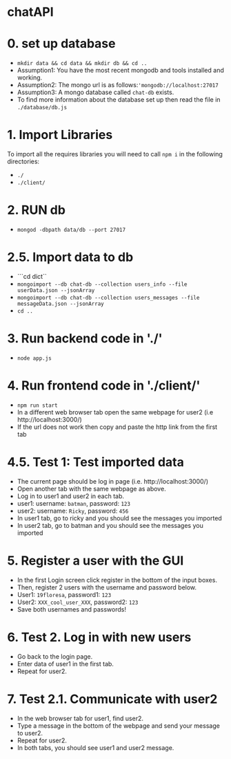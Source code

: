 # chatAPI

# 0. set up database
* ```mkdir data && cd data && mkdir db && cd ..```
* Assumption1: You have the most recent mongodb and tools installed and working.
* Assumption2: The mongo url is as follows:```'mongodb://localhost:27017```
* Assumption3: A mongo database called ```chat-db``` exists.
* To find more information about the database set up then read the file in ```./database/db.js```

# 1. Import Libraries
To import all the requires libraries you will need to call ```npm i``` in the following directories:
* ```./```
* ```./client/```

# 2. RUN db
* ```mongod -dbpath data/db --port 27017```

# 2.5. Import data to db
* ```cd dict``
* ```mongoimport --db chat-db --collection users_info --file userData.json --jsonArray```
* ```mongoimport --db chat-db --collection users_messages --file messageData.json --jsonArray```
* ```cd ..```

# 3. Run backend code in './'
* ```node app.js```

# 4. Run frontend code in './client/'
* ```npm run start```
* In a different web browser tab open the same webpage for user2 (i.e http://localhost:3000/)
* If the url does not work then copy and paste the http link from the first tab

# 4.5. Test 1: Test imported data
* The current page should be log in page (i.e. http://localhost:3000/)
* Open another tab with the same webpage as above.
* Log in to user1 and user2 in each tab.
* user1: username: ```batman```, password: ```123```
* user2: username: ```Ricky```,  password: ```456```
* In user1 tab, go to ricky and you should see the messages you imported
* In user2 tab, go to batman and you should see the messages you imported

# 5. Register a user with the GUI
* In the first Login screen click register in the bottom of the input boxes.
* Then, register 2 users with the username and password below.
* User1: ```19floresa```, password1: ```123```
* User2: ```XXX_cool_user_XXX```, password2: ```123```
* Save both usernames and passwords!


# 6. Test 2. Log in with new users
* Go back to the login page.
* Enter data of user1 in the first tab.
* Repeat for user2.

# 7. Test 2.1. Communicate with user2
* In the web browser tab for user1, find user2.
* Type a message in the bottom of the webpage and send your message to user2.
* Repeat for user2.
* In both tabs, you should see user1 and user2 message.


